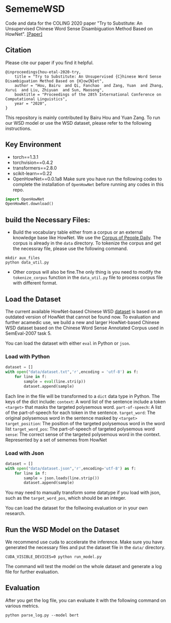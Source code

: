 # SememeWSD

Code and data for the COLING 2020 paper "Try to Substitute: An Unsupervised Chinese Word Sense Disambiguation Method Based on HowNet".
[[Paper]](https://www.aclweb.org/anthology/2020.coling-main.155/)

## Citation
Please cite our paper if you find it helpful.
```
@inproceedings{hou-etal-2020-try,
    title = "Try to Substitute: An Unsupervised {C}hinese Word Sense Disambiguation Method Based on {H}ow{N}et",
    author = "Hou, Bairu  and Qi, Fanchao  and Zang, Yuan  and Zhang, Xurui  and Liu, Zhiyuan  and Sun, Maosong",
    booktitle = "Proceedings of the 28th International Conference on Computational Linguistics",
    year = "2020",
}
```
This repository is mainly contributed by Bairu Hou and Yuan Zang. To run our WSD model or use the WSD dataset, please refer to the following instructions.

## Key Environment
- torch==1.3.1
- torchvision==0.4.2
- transformers==2.8.0
- scikit-learn==0.22
- OpenHowNet==0.0.1a8
Make sure you have run the following codes to complete the installation of `OpenHowNet` before running any codes in this repo.
```python
import OpenHowNet
OpenHowNet.download()
```

## build the Necessary Files:
- Build the vocabulary table either from a corpus or an external knowledge base like HowNet. We use the [Corpus of People Daily](https://opendata.pku.edu.cn/dataset.xhtml?persistentId=doi:10.18170/DVN/SEYRX5). The corpus is already in the `data` directory. To tokenize the corpus and get the necessray file, please use the following command.
```{shell}
mkdir aux_files
python data_util.py
```
- Other corpus will also be fine.The only thing is you need to modify the `tokenize_corpus` function in the `data_util.py` file to process corpus file with different format.

## Load the Dataset
The current available  HowNet-based Chinese WSD [dataset](https://web.eecs.umich.edu/˜mihalcea/senseval/senseval3/tasks.html#ChineseLS)  is based on an outdated version of HowNet that  cannot be found now. To evaluation and further acamedic use, we  build a new and larger HowNet-based Chinese WSD dataset based on the Chinese Word Sense Annotated Corpus used in SemEval-2007 task 5.

You can load the dataset with either `eval` in Python or `json`.

### Load with Python
```python
dataset = []
with open("data/dataset.txt",'r',encoding = 'utf-8') as f:
	for line in f:
		sample = eval(line.stri(p))
		dataset.append(sample)
```
Each line in the file will be transformed to a `dict` data type in Python. The keys of the dict include: 
`context`: A word list of the sentence include a token `<target>` that masks the targeted polysemous word. 
`part-of-speech`: A list of the part-of-speech for each token in the sentence.
`target_word`: The original polysemous word in the sentence masked by `<target>`
`target_position`: The position of the targeted polysemous word in the word list
`target_word_pos`:  The part-of-speech of targeted polysemous word
`sense`: The correct sense of the targeted polysemous word in the context. Represented by a set of sememes from HowNet

### Load with Json
```python
dataset = []
with open("data/dataset.json",'r',encoding='utf-8') as f:
    for line in f:
        sample = json.loads(line.strip())
        dataset.append(sample)
```
You may need to manually transform some datatype if you load with json, such as the `target_word_pos`, which should be an integer. 

You can load the dataset for the follwoing evaluation or in your own research.

## Run the WSD Model on the Dataset
We recommend use cuda to accelerate the inference. Make sure you have generated the necessary files and put the dataset file in the `data/` directory.
```shell
CUDA_VISIBLE_DEVICES=0 python run_model.py
```
The command will test the model on the whole dataset and generate a log file for further evaluation.
## Evaluation
After you get the log file, you can evaluate it with the following command on various metrics. 
```shell
python parse_log.py --model bert
```



